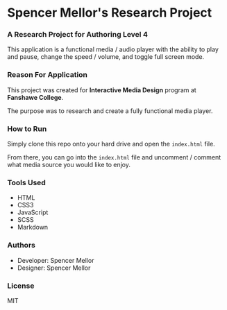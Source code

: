 # Spencer Mellor's Research Project

### A Research Project for Authoring Level 4

This application is a functional media / audio player with the ability to play and pause, change the speed / volume, and toggle full screen mode.

### Reason For Application

This project was created for **Interactive Media Design** program at **Fanshawe College**.

The purpose was to research and create a fully functional media player.

### How to Run

Simply clone this repo onto your hard drive and open the `index.html` file.

From there, you can go into the `index.html` file and uncomment / comment what media source you would like to enjoy.

### Tools Used

- HTML
- CSS3
- JavaScript
- SCSS
- Markdown

### Authors

- Developer: Spencer Mellor
- Designer: Spencer Mellor

### License 

MIT